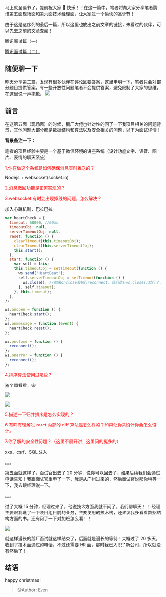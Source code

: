 马上就圣诞节了，提前祝大家 🎄 快乐！！在这一篇中，笔者将向大家分享笔者腾讯第五面现场面和第六面技术经理面，让大家过一个愉快的圣诞节！

由于这是这序列的最后一篇，所以这里也放出之前文章的链接，未看过的伙伴，可以先去之前的文章查阅！

[腾讯面试篇（一）](https://juejin.im/post/5c19c1b6e51d451d1e06c163)

[腾讯面试篇（二）](https://juejin.im/post/5c1869ab6fb9a049f154207a)

## 随便聊一下

昨天分享第二篇，发现有很多伙伴在评论区要答案，这里申明一下，笔者只会对部分题目提供答案，有一些开放性问题笔者不会提供答案，避免限制了大家的思维，在这里说一声抱歉。
![](https://user-gold-cdn.xitu.io/2018/12/24/167de77a7500486d?w=1370&h=686&f=png&s=90157)

## 前言

在这第五面（现场面）的时候，鹅厂大佬也针对性的问了一下我项目相关的问题背景，其他问题大部分都是数据结构和算法以及安全相关的问题，以下为面试详情！

**背景备注一下：**

笔者的项目经验主要是一个基于微信环境的讲座系统（设计功能文字、语音、图片、表情的聊天系统）

<font color="red">1.你在做这个系统是如何确保消息实时推送的？</font>

Nodejs + websocket(socket.io)

<font color="red">2.消息撤回功能是如何实现的？</font>

<font color="red">3.websocket 有时会出现掉线的问题，怎么解决？</font>

加入心跳机制，巴拉巴拉。

```javascript
var heartCheck = {
  timeout: 60000, //60ms
  timeoutObj: null,
  serverTimeoutObj: null,
  reset: function () {
    clearTimeout(this.timeoutObj);
    clearTimeout(this.serverTimeoutObj);
    this.start();
  },
  start: function () {
    var self = this;
    this.timeoutObj = setTimeout(function () {
      ws.send('HeartBeat');
      self.serverTimeoutObj = setTimeout(function () {
        ws.close(); //如果onclose会执行reconnect，我们执行ws.close()就行了.如果直接执行reconnect 会触发onclose导致重连两次
      }, self.timeout);
    }, this.timeout);
  },
};

ws.onopen = function () {
  heartCheck.start();
};
ws.onmessage = function (event) {
  heartCheck.reset();
};

ws.onclose = function () {
  reconnect();
};
ws.onerror = function () {
  reconnect();
};
```

<font color="red">4.排序算法使用过哪些？</font>

盗个图看看，😝

![](https://user-gold-cdn.xitu.io/2018/12/24/167de865e1dbda1e?w=1722&h=1132&f=png&s=176416)

![](https://user-gold-cdn.xitu.io/2018/12/24/167de867a0b2c69e?w=1882&h=1272&f=png&s=211605)

<font color="red">5.描述一下归并排序是怎么实现的？</font>

<font color="red">6.有咩有理解过 react 内部的 diff 算法是怎么样的？如果让你来设计你会怎么设计。</font>

<font color="red">7.你了解的安全性问题？（这里不展开讲，这里问的挺多的）</font>

xxs、csrf、SQL 注入

。。。

第五面就这样了，面试官出去了 20 分钟，说你可以回去了，结果后续我们会通过电话告知！我跟面试官重申了一下，我是从广州过来的，然后面试官说那你稍等一下，我去跟经理说一下。

。。。

过了大概 15 分钟，经理过来了，他说技术方面我就不问了，我们聊聊天！！
经理主要跟我说了一下项目组目前的业务，主要使用的技术栈，还建议我多看看数据结构方面的书。还有问了一下对加班怎么看！！

![](https://user-gold-cdn.xitu.io/2018/12/24/167de8e615b83895?w=500&h=500&f=jpeg&s=22294)

就这样漫长的鹅厂面试就这样结束了，后面就是漫长的等待！大概过了 20 多天，收到了技术面通过的电话，不过还需要 HR 面，那时我已入职了新公司，所以就没有然后了！

## 结语

happy christmas !

> @Author: Even
